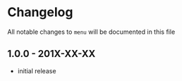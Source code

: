 # Changelog

All notable changes to `menu` will be documented in this file

## 1.0.0 - 201X-XX-XX

- initial release
